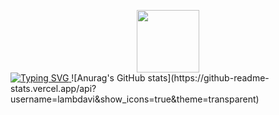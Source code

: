 <p align="center">
<div id="header" align="center">
  <img src="https://media.giphy.com/media/v1.Y2lkPTc5MGI3NjExcGxhZXh2ZWY2aGlsNDQ2eDR4cjlwa2FuMHQxb2tsNDFkbjZ0NXFldCZlcD12MV9pbnRlcm5hbF9naWZfYnlfaWQmY3Q9Zw/Yfl7CS7vQqnebA69aH/giphy.gif" width="100"/>
</div>
<a href="https://github.com/lambdavi">
    <img src="https://readme-typing-svg.herokuapp.com?font=Fira+Code&pause=1000&color=2099EB&multiline=true&width=435&lines=I'm+Davide+Buoso!;Student+%40+Politecnico+di+Torino" alt="Typing SVG" />
</a>
![Anurag's GitHub stats](https://github-readme-stats.vercel.app/api?username=lambdavi&show_icons=true&theme=transparent)

<br/>
<br/>
</p>
